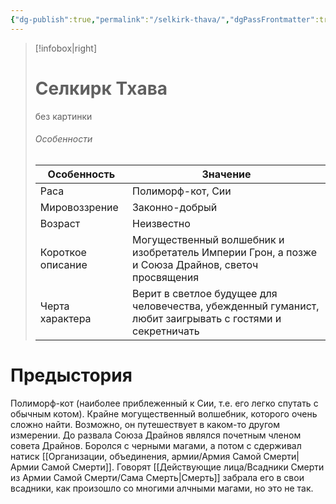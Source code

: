 ```yaml
---
{"dg-publish":true,"permalink":"/selkirk-thava/","dgPassFrontmatter":true}
---
```


> [!infobox|right]
> # Селкирк Тхава
> без картинки
> ###### Особенности
> | Особенность | Значение |
> | ---- | ---- |
> | Раса |Полиморф-кот, Сии|
> | Мировоззрение |Законно-добрый|
> | Возраст |Неизвестно|
> | Короткое описание |Могущественный волшебник и изобретатель Империи Грон, а позже и Союза Драйнов, светоч просвящения|
> | Черта характера |Верит в светлое будущее для человечества, убежденный гуманист, любит заигрывать с гостями и секретничать|

# Предыстория
Полиморф-кот (наиболее приблеженный к Сии, т.е. его легко спутать с обычным котом). Крайне могущественный волшебник, которого очень сложно найти. Возможно, он путешествует в каком-то другом измерении. До развала Союза Драйнов являлся почетным членом совета Драйнов. Боролся с черными магами, а потом с сдерживал натиск [[Организации, объединения, армии/Армия Самой Смерти\|Армии Самой Смерти]]. Говорят [[Действующие лица/Всадники Смерти из Армии Самой Смерти/Сама Смерть\|Смерть]] забрала его в свои всадники, как произошло со многими алчными магами, но это не так.